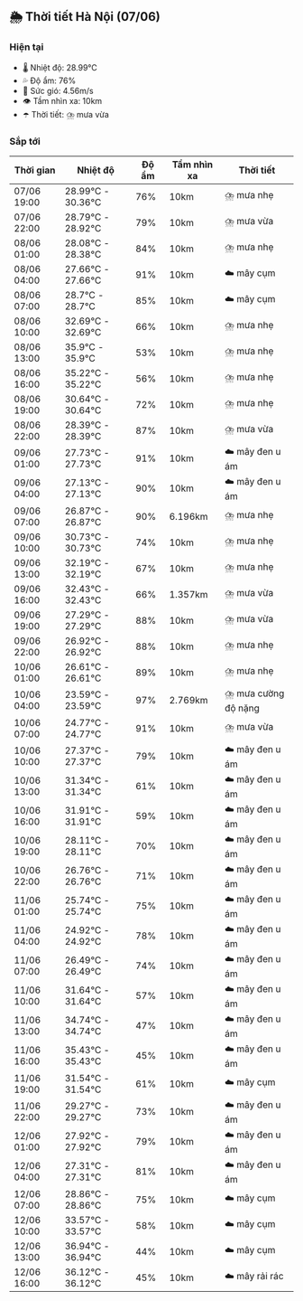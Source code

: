 ## 🌦️ Thời tiết Hà Nội (07/06)

### Hiện tại

- 🌡️ Nhiệt độ: 28.99℃
- 💦 Độ ẩm: 76%
- 💨 Sức gió: 4.56m/s
- 👁️ Tầm nhìn xa: 10km
- ☂️ Thời tiết: ⛈️ mưa vừa

### Sắp tới

| Thời gian | Nhiệt độ | Độ ẩm | Tầm nhìn xa | Thời tiết |
| --- | --- | --- | --- | --- |
| 07/06 19:00 | 28.99℃ - 30.36℃ | 76% | 10km | ⛈️ mưa nhẹ |
| 07/06 22:00 | 28.79℃ - 28.92℃ | 79% | 10km | ⛈️ mưa vừa |
| 08/06 01:00 | 28.08℃ - 28.38℃ | 84% | 10km | ⛈️ mưa nhẹ |
| 08/06 04:00 | 27.66℃ - 27.66℃ | 91% | 10km | ☁️ mây cụm |
| 08/06 07:00 | 28.7℃ - 28.7℃ | 85% | 10km | ☁️ mây cụm |
| 08/06 10:00 | 32.69℃ - 32.69℃ | 66% | 10km | ⛈️ mưa nhẹ |
| 08/06 13:00 | 35.9℃ - 35.9℃ | 53% | 10km | ⛈️ mưa nhẹ |
| 08/06 16:00 | 35.22℃ - 35.22℃ | 56% | 10km | ⛈️ mưa nhẹ |
| 08/06 19:00 | 30.64℃ - 30.64℃ | 72% | 10km | ⛈️ mưa nhẹ |
| 08/06 22:00 | 28.39℃ - 28.39℃ | 87% | 10km | ⛈️ mưa vừa |
| 09/06 01:00 | 27.73℃ - 27.73℃ | 91% | 10km | ☁️ mây đen u ám |
| 09/06 04:00 | 27.13℃ - 27.13℃ | 90% | 10km | ☁️ mây đen u ám |
| 09/06 07:00 | 26.87℃ - 26.87℃ | 90% | 6.196km | ⛈️ mưa nhẹ |
| 09/06 10:00 | 30.73℃ - 30.73℃ | 74% | 10km | ⛈️ mưa nhẹ |
| 09/06 13:00 | 32.19℃ - 32.19℃ | 67% | 10km | ⛈️ mưa nhẹ |
| 09/06 16:00 | 32.43℃ - 32.43℃ | 66% | 1.357km | ⛈️ mưa vừa |
| 09/06 19:00 | 27.29℃ - 27.29℃ | 88% | 10km | ⛈️ mưa vừa |
| 09/06 22:00 | 26.92℃ - 26.92℃ | 88% | 10km | ⛈️ mưa nhẹ |
| 10/06 01:00 | 26.61℃ - 26.61℃ | 89% | 10km | ⛈️ mưa nhẹ |
| 10/06 04:00 | 23.59℃ - 23.59℃ | 97% | 2.769km | ⛈️ mưa cường độ nặng |
| 10/06 07:00 | 24.77℃ - 24.77℃ | 91% | 10km | ⛈️ mưa vừa |
| 10/06 10:00 | 27.37℃ - 27.37℃ | 79% | 10km | ☁️ mây đen u ám |
| 10/06 13:00 | 31.34℃ - 31.34℃ | 61% | 10km | ☁️ mây đen u ám |
| 10/06 16:00 | 31.91℃ - 31.91℃ | 59% | 10km | ☁️ mây đen u ám |
| 10/06 19:00 | 28.11℃ - 28.11℃ | 70% | 10km | ☁️ mây đen u ám |
| 10/06 22:00 | 26.76℃ - 26.76℃ | 71% | 10km | ☁️ mây đen u ám |
| 11/06 01:00 | 25.74℃ - 25.74℃ | 75% | 10km | ☁️ mây đen u ám |
| 11/06 04:00 | 24.92℃ - 24.92℃ | 78% | 10km | ☁️ mây đen u ám |
| 11/06 07:00 | 26.49℃ - 26.49℃ | 74% | 10km | ☁️ mây đen u ám |
| 11/06 10:00 | 31.64℃ - 31.64℃ | 57% | 10km | ☁️ mây đen u ám |
| 11/06 13:00 | 34.74℃ - 34.74℃ | 47% | 10km | ☁️ mây đen u ám |
| 11/06 16:00 | 35.43℃ - 35.43℃ | 45% | 10km | ☁️ mây đen u ám |
| 11/06 19:00 | 31.54℃ - 31.54℃ | 61% | 10km | ☁️ mây cụm |
| 11/06 22:00 | 29.27℃ - 29.27℃ | 73% | 10km | ☁️ mây đen u ám |
| 12/06 01:00 | 27.92℃ - 27.92℃ | 79% | 10km | ☁️ mây đen u ám |
| 12/06 04:00 | 27.31℃ - 27.31℃ | 81% | 10km | ☁️ mây đen u ám |
| 12/06 07:00 | 28.86℃ - 28.86℃ | 75% | 10km | ☁️ mây cụm |
| 12/06 10:00 | 33.57℃ - 33.57℃ | 58% | 10km | ☁️ mây cụm |
| 12/06 13:00 | 36.94℃ - 36.94℃ | 44% | 10km | ☁️ mây cụm |
| 12/06 16:00 | 36.12℃ - 36.12℃ | 45% | 10km | ☁️ mây rải rác |

